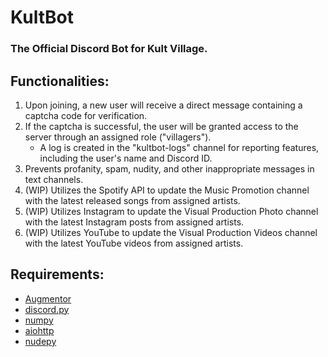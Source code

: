 # KultBot 
### The Official Discord Bot for Kult Village.

## Functionalities:

1. Upon joining, a new user will receive a direct message containing a captcha code for verification.
2. If the captcha is successful, the user will be granted access to the server through an assigned role ("villagers").
   - A log is created in the "kultbot-logs" channel for reporting features, including the user's name and Discord ID.
4. Prevents profanity, spam, nudity, and other inappropriate messages in text channels.
5. (WIP) Utilizes the Spotify API to update the Music Promotion channel with the latest released songs from assigned artists.
6. (WIP) Utilizes Instagram to update the Visual Production Photo channel with the latest Instagram posts from assigned artists.
7. (WIP) Utilizes YouTube to update the Visual Production Videos channel with the latest YouTube videos from assigned artists.

## Requirements:
- [Augmentor](https://augmentor.readthedocs.io/en/stable/)
- [discord.py](https://discordpy.readthedocs.io/en/stable/)
- [numpy](https://numpy.org/)
- [aiohttp](https://docs.aiohttp.org/en/stable/)
- [nudepy](https://pypi.org/project/nudepy/)

